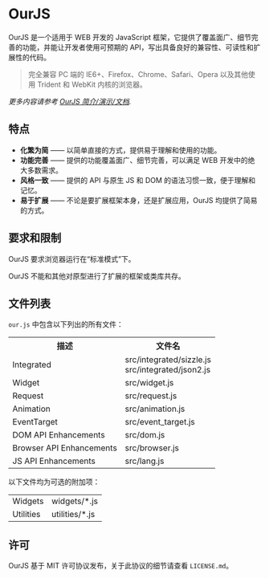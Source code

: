 # OurJS #

OurJS 是一个适用于 WEB 开发的 JavaScript 框架，它提供了覆盖面广、细节完善的功能，并能让开发者使用可预期的 API，写出具备良好的兼容性、可读性和扩展性的代码。

> 完全兼容 PC 端的 IE6+、Firefox、Chrome、Safari、Opera 以及其他使用 Trident 和 WebKit 内核的浏览器。

*更多内容请参考 [OurJS 简介/演示/文档](http://s79.github.com/OurJS/).*


## 特点 ##

* **化繁为简** —— 以简单直接的方式，提供易于理解和使用的功能。
* **功能完善** —— 提供的功能覆盖面广、细节完善，可以满足 WEB 开发中的绝大多数需求。
* **风格一致** —— 提供的 API 与原生 JS 和 DOM 的语法习惯一致，便于理解和记忆。
* **易于扩展** —— 不论是要扩展框架本身，还是扩展应用，OurJS 均提供了简易的方式。


## 要求和限制 ##

OurJS 要求浏览器运行在“标准模式”下。

OurJS 不能和其他对原型进行了扩展的框架或类库共存。


## 文件列表 ##

`our.js` 中包含以下列出的所有文件：

<table>
  <tr>
    <th>描述</th><th>文件名</th>
  </tr>
  <tr>
    <td>Integrated</td><td>src/integrated/sizzle.js<br>src/integrated/json2.js</td>
  </tr>
  <tr>
    <td>Widget</td><td>src/widget.js</td>
  </tr>
  <tr>
    <td>Request</td><td>src/request.js</td>
  </tr>
  <tr>
    <td>Animation</td><td>src/animation.js</td>
  </tr>
  <tr>
    <td>EventTarget</td><td>src/event_target.js</td>
  </tr>
  <tr>
    <td>DOM API Enhancements</td><td>src/dom.js</td>
  </tr>
  <tr>
    <td>Browser API Enhancements</td><td>src/browser.js</td>
  </tr>
  <tr>
    <td>JS API Enhancements</td><td>src/lang.js</td>
  </tr>
</table>

以下文件均为可选的附加项：

<table>
  <tr>
    <td>Widgets</td><td>widgets/*.js</td>
  </tr>
  <tr>
    <td>Utilities</td><td>utilities/*.js</td>
  </tr>
</table>


## 许可 ##

OurJS 基于 MIT 许可协议发布，关于此协议的细节请查看 `LICENSE.md`。
